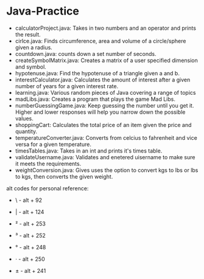 # Java-Practice

- calculatorProject.java: Takes in two numbers and an operator and prints the result.
- cirlce.java: Finds circumference, area and volume of a circle/sphere given a radius.
- countdown.java: counts down a set number of seconds.
- createSymbolMatrix.java: Creates a matrix of a user specified dimension and symbol.
- hypotenuse.java: Find the hypotenuse of a triangle given a and b.
- interestCalculator.java: Calculates the amount of interest after a given number of years for a given interest rate.
- learning.java: Various random pieces of Java covering a range of topics
- madLibs.java: Creates a program that plays the game Mad Libs.
- numberGuessingGame.java: Keep guessing the number until you get it. Higher and lower responses will help you narrow down the possible values.
- shoppingCart: Calculates the total price of an item given the price and quantity.
- temperatureConverter.java: Converts from celcius to fahrenheit and vice versa for a given temperature.
- timesTables.java: Takes in an int and prints it's times table.
- validateUsername.java: Validates and enetered uisername to make sure it meets the requirements.
- weightConversion.java: Gives uses the option to convert kgs to lbs or lbs to kgs, then converts the given weight.


alt codes for personal reference: 
 - \ - alt + 92
 - | - alt + 124

 - ² - alt + 253
 - ³ - alt + 252
 - ° - alt + 248
 - · - alt + 250
 - ± - alt + 241
